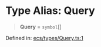 # Type Alias: Query

> **Query** = `symbol`[]

Defined in: [ecs/types/Query.ts:1](https://github.com/Forge-Game-Engine/Forge/blob/7b95769650b59c5ba12aa490e41717344ca6bf1e/src/ecs/types/Query.ts#L1)
